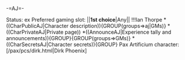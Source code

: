 -=AJ=-

Status: ex
Preferred gaming slot:
||__1st choice__|Any||
!!!Ian Thorpe
*((CharPublicAJ|Character description)){GROUP(groups=&gt;aj|GMs)}
*((CharPrivateAJ|Private page))
*((AnnounceAJ|Experience tally and announcements)){GROUP}{GROUP(groups=&gt;GMs)}
*((CharSecretsAJ|Character secrets)){GROUP}
Pax Artificium character: [/pax/pcs/dirk.html|Dirk Phoenix]

